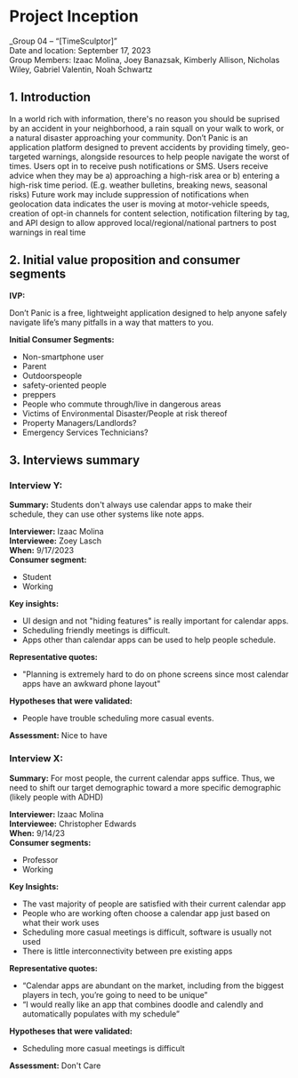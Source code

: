 # Project Inception

_Group 04 – “[TimeSculptor]”\
Date and location: September 17, 2023\
Group Members: Izaac Molina, Joey Banazsak, Kimberly Allison, Nicholas Wiley, Gabriel Valentin, Noah Schwartz

## 1. Introduction

In a world rich with information, there's no reason you should be suprised by an accident in your neighborhood, a rain squall on your walk to work, or a natural disaster approaching your community. Don’t Panic is an application platform designed to prevent accidents by providing timely, geo-targeted warnings, alongside resources to help people navigate the worst of times. Users opt in to receive push notifications or SMS. Users receive advice when they may be a) approaching a high-risk area or b) entering a high-risk time period. (E.g. weather bulletins, breaking news, seasonal risks) Future work may include suppression of notifications when geolocation data indicates the user is moving at motor-vehicle speeds, creation of opt-in channels for content selection, notification filtering by tag, and API design to allow approved local/regional/national partners to post warnings in real time

## 2. Initial value proposition and consumer segments

**IVP:**

Don’t Panic is a free, lightweight application designed to help anyone safely navigate life’s many pitfalls in a way that matters to you.

**Initial Consumer Segments:**

- Non-smartphone user
- Parent
- Outdoorspeople
- safety-oriented people
- preppers
- People who commute through/live in dangerous areas
- Victims of Environmental Disaster/People at risk thereof
- Property Managers/Landlords?
- Emergency Services Technicians?

## 3. Interviews summary

### Interview Y:

**Summary:** Students don't always use calendar apps to make their schedule, they can use other systems like note apps.

**Interviewer:** Izaac Molina\
**Interviewee:** Zoey Lasch\
**When:**  9/17/2023\
**Consumer segment:**
- Student
- Working

**Key insights:**
  - UI design and not "hiding features" is really important for calendar apps.
  - Scheduling friendly meetings is difficult.
  - Apps other than calendar apps can be used to help people schedule.

**Representative quotes:**
  - "Planning is extremely hard to do on phone screens since most calendar apps have an awkward phone layout"

**Hypotheses that were validated:**
  - People have trouble scheduling more casual events.

**Assessment:** Nice to have

### Interview X:

**Summary:** For most people, the current calendar apps suffice. Thus, we need to shift our target demographic toward a more specific demographic (likely people with ADHD)

**Interviewer:** Izaac Molina\
**Interviewee:** Christopher Edwards\
**When:** 9/14/23\
**Consumer segments:**
- Professor
- Working

**Key Insights:**
   - The vast majority of people are satisfied with their current calendar app
   - People who are working often choose a calendar app just based on what their work uses
   - Scheduling more casual meetings is difficult, software is usually not used
   - There is little interconnectivity between pre existing apps

**Representative quotes:**
   - “Calendar apps are abundant on the market, including from the biggest players in tech, you’re going to need to be unique”
   - “I would really like an app that combines doodle and calendly and automatically populates with my schedule”

**Hypotheses that were validated:**
   - Scheduling more casual meetings is difficult

**Assessment:** Don't Care


